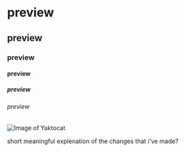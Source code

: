 # preview
## preview
### preview
#### preview
##### preview
###### preview

![Image of Yaktocat](https://octodex.github.com/images/yaktocat.png)

short meaningful explenation of the changes that i've made? 
